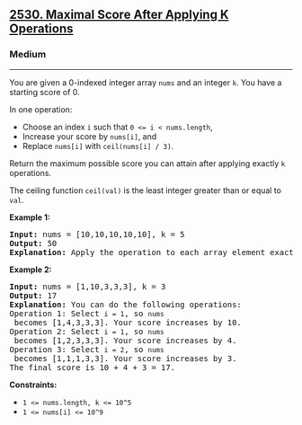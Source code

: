 <h2><a href="https://leetcode.com/problems/maximal-score-after-applying-k-operations">2530. Maximal Score After Applying K Operations</a></h2>
<h3>Medium</h3>
<hr>
<p>You are given a 0-indexed integer array <code>nums</code> and an integer <code>k</code>. You have a starting score of 0.</p>

<p>In one operation:</p>
<ul>
  <li>Choose an index <code>i</code> such that <code>0 <= i < nums.length</code>,</li>
  <li>Increase your score by <code>nums[i]</code>, and</li>
  <li>Replace <code>nums[i]</code> with <code>ceil(nums[i] / 3)</code>.</li>
</ul>

<p>Return the maximum possible score you can attain after applying exactly <code>k</code> operations.</p>

<p>The ceiling function <code>ceil(val)</code> is the least integer greater than or equal to <code>val</code>.</p>

<p><strong>Example 1:</strong></p>
<pre>
<strong>Input:</strong> nums = [10,10,10,10,10], k = 5
<strong>Output:</strong> 50
<strong>Explanation:</strong> Apply the operation to each array element exactly once. The final score is 10 + 10 + 10 + 10 + 10 = 50.
</pre>

<p><strong>Example 2:</strong></p>
<pre>
<strong>Input:</strong> nums = [1,10,3,3,3], k = 3
<strong>Output:</strong> 17
<strong>Explanation:</strong> You can do the following operations:
Operation 1: Select <code>i = 1</code>, so <code>nums</code> becomes [1,4,3,3,3]. Your score increases by 10.
Operation 2: Select <code>i = 1</code>, so <code>nums</code> becomes [1,2,3,3,3]. Your score increases by 4.
Operation 3: Select <code>i = 2</code>, so <code>nums</code> becomes [1,1,1,3,3]. Your score increases by 3.
The final score is 10 + 4 + 3 = 17.
</pre>

<p><strong>Constraints:</strong></p>
<ul>
  <li><code>1 <= nums.length, k <= 10^5</code></li>
  <li><code>1 <= nums[i] <= 10^9</code></li>
</ul>
